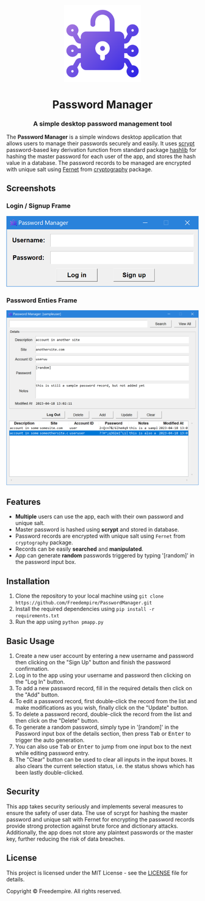 <div align="center">

<img src="./passwordmanager/img/cyber-crime.png" width="40%" height="40%" alt="logo" />
<h1>Password Manager</h1>
<h3>A simple desktop password management tool</h3>

</div>

The **Password Manager** is a simple windows desktop application that allows users to manage their passwords securely and easily. It uses [scrypt](https://en.wikipedia.org/wiki/Scrypt) password-based key derivation function from standard package [hashlib](https://docs.python.org/3/library/hashlib.html) for hashing the master password for each user of the app, and stores the hash value in a database. The password records to be managed are encrypted with unique salt using [Fernet](https://cryptography.io/en/latest/fernet/) from [cryptography](https://pypi.org/project/cryptography/) package.

## Screenshots

### Login / Signup Frame

![login](passwordmanager/img/screenshot%20-%20login.png)

### Password Enties Frame

![passwords](passwordmanager/img/screenshot%20-%20passwords.png)

## Features

- **Multiple** users can use the app, each with their own password and unique salt.
- Master password is hashed using **scrypt** and stored in database.
- Password records are encrypted with unique salt using `Fernet` from `cryptography` package.
- Records can be easily **searched** and **manipulated**.
- App can generate **random** passwords triggered by typing '[random]' in the password input box.

## Installation

1. Clone the repository to your local machine using `git clone https://github.com/Freedempire/PasswordManager.git`
2. Install the required dependencies using `pip install -r requirements.txt`
3. Run the app using `python pmapp.py`

## Basic Usage

1. Create a new user account by entering a new username and password then clicking on the "Sign Up" button and finish the password confirmation.
2. Log in to the app using your username and password then clicking on the "Log In" button.
3. To add a new password record, fill in the required details then click on the "Add" button.
4. To edit a password record, first double-click the record from the list and make modifications as you wish, finally click on the "Update" button.
5. To delete a password record, double-click the record from the list and then click on the "Delete" button.
6. To generate a random password, simply type in '[random]' in the Password input box of the details section, then press <kbd>Tab</kbd> or <kbd>Enter</kbd> to trigger the auto generation.
7. You can also use <kbd>Tab</kbd> or <kbd>Enter</kbd> to jump from one input box to the next while editing password entry.
8. The "Clear" button can be used to clear all inputs in the input boxes. It also clears the current selection status, i.e. the status shows which has been lastly double-clicked.

## Security

This app takes security seriously and implements several measures to ensure the safety of user data. The use of scrypt for hashing the master password and unique salt with Fernet for encrypting the password records provide strong protection against brute force and dictionary attacks. Additionally, the app does not store any plaintext passwords or the master key, further reducing the risk of data breaches.

## License

This project is licensed under the MIT License - see the [LICENSE](https://opensource.org/license/mit/) file for details.

Copyright © Freedempire. All rights reserved.
